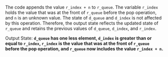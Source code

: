The code appends the value `r_index + n` to `r_queue`. The variable `r_index` holds the value that was at the front of `r_queue` before the pop operation, and `n` is an unknown value. The state of `d_queue` and `d_index` is not affected by this operation. Therefore, the output state reflects the updated state of `r_queue` and retains the previous values of `d_queue`, `d_index`, and `r_index`.

Output State: **`d_queue` has one less element, `d_index` is greater than or equal to `r_index`, `r_index` is the value that was at the front of `r_queue` before the pop operation, and `r_queue` now includes the value `r_index + n`.**